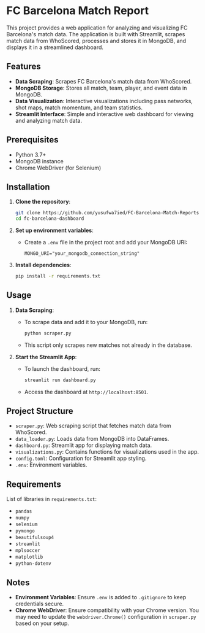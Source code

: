# FC Barcelona Match Report

This project provides a web application for analyzing and visualizing FC Barcelona's match data. The application is built with Streamlit, scrapes match data from WhoScored, processes and stores it in MongoDB, and displays it in a streamlined dashboard.

## Features

- **Data Scraping**: Scrapes FC Barcelona's match data from WhoScored.
- **MongoDB Storage**: Stores all match, team, player, and event data in MongoDB.
- **Data Visualization**: Interactive visualizations including pass networks, shot maps, match momentum, and team statistics.
- **Streamlit Interface**: Simple and interactive web dashboard for viewing and analyzing match data.

## Prerequisites

- Python 3.7+
- MongoDB instance
- Chrome WebDriver (for Selenium)

## Installation

1. **Clone the repository**:
    ```bash
    git clone https://github.com/yusufwa7ied/FC-Barcelona-Match-Reports.git
    cd fc-barcelona-dashboard
    ```

2. **Set up environment variables**:
    - Create a `.env` file in the project root and add your MongoDB URI:
      ```plaintext
      MONGO_URI="your_mongodb_connection_string"
      ```

3. **Install dependencies**:
    ```bash
    pip install -r requirements.txt
    ```

## Usage

1. **Data Scraping**:
    - To scrape data and add it to your MongoDB, run:
      ```bash
      python scraper.py
      ```
    - This script only scrapes new matches not already in the database.

2. **Start the Streamlit App**:
    - To launch the dashboard, run:
      ```bash
      streamlit run dashboard.py
      ```
    - Access the dashboard at `http://localhost:8501`.

## Project Structure

- `scraper.py`: Web scraping script that fetches match data from WhoScored.
- `data_loader.py`: Loads data from MongoDB into DataFrames.
- `dashboard.py`: Streamlit app for displaying match data.
- `visualizations.py`: Contains functions for visualizations used in the app.
- `config.toml`: Configuration for Streamlit app styling.
- `.env`: Environment variables.

## Requirements

List of libraries in `requirements.txt`:
- `pandas`
- `numpy`
- `selenium`
- `pymongo`
- `beautifulsoup4`
- `streamlit`
- `mplsoccer`
- `matplotlib`
- `python-dotenv`

## Notes

- **Environment Variables**: Ensure `.env` is added to `.gitignore` to keep credentials secure.
- **Chrome WebDriver**: Ensure compatibility with your Chrome version. You may need to update the `webdriver.Chrome()` configuration in `scraper.py` based on your setup.
